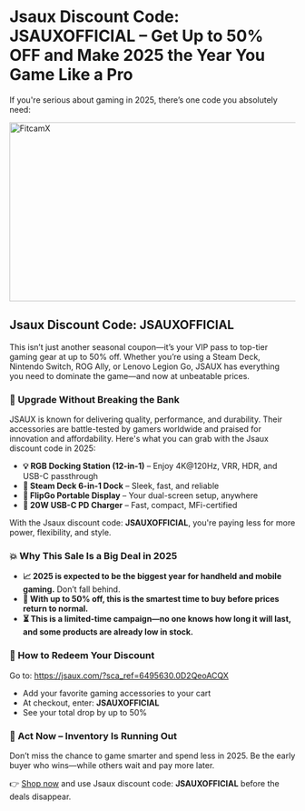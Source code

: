 <h1>Jsaux Discount Code: JSAUXOFFICIAL – Get Up to 50% OFF and Make 2025 the Year You Game Like a Pro</h1>
<p>If you're serious about gaming in 2025, there’s one code you absolutely need:</p>
<a href="https://www.youtube.com/watch?v=Oz8lRdzDOAw" target="_blank">
    <img src="https://img.youtube.com/vi/Oz8lRdzDOAw/maxresdefault.jpg" alt="FitcamX" width="560" height="315">
</a>
<h2>Jsaux Discount Code: <strong>JSAUXOFFICIAL</strong></h2>
<p>This isn’t just another seasonal coupon—it’s your VIP pass to top-tier gaming gear at up to 50% off. Whether you’re using a Steam Deck, Nintendo Switch, ROG Ally, or Lenovo Legion Go, JSAUX has everything you need to dominate the game—and now at unbeatable prices.</p>
<h3>🎯 Upgrade Without Breaking the Bank</h3>
<p>JSAUX is known for delivering quality, performance, and durability. Their accessories are battle-tested by gamers worldwide and praised for innovation and affordability. Here's what you can grab with the Jsaux discount code in 2025:</p>
<ul>
    <li><strong>💡 RGB Docking Station (12-in-1)</strong> – Enjoy 4K@120Hz, VRR, HDR, and USB-C passthrough</li>
    <li><strong>🧲 Steam Deck 6-in-1 Dock</strong> – Sleek, fast, and reliable</li>
    <li><strong>🧳 FlipGo Portable Display</strong> – Your dual-screen setup, anywhere</li>
    <li><strong>🔋 20W USB-C PD Charger</strong> – Fast, compact, MFi-certified</li>
</ul>
<p>With the Jsaux discount code: <strong>JSAUXOFFICIAL</strong>, you're paying less for more power, flexibility, and style.</p>
<h3>💥 Why This Sale Is a Big Deal in 2025</h3>
<ul>
    <li><strong>📈 2025 is expected to be the biggest year for handheld and mobile gaming.</strong> Don’t fall behind.</li>
    <li><strong>💸 With up to 50% off, this is the smartest time to buy before prices return to normal.</strong></li>
    <li><strong>⏳ This is a limited-time campaign—no one knows how long it will last, and some products are already low in stock.</strong></li>
</ul>
<h3>🛒 How to Redeem Your Discount</h3>
<p>Go to: <a href="https://jsaux.com/?sca_ref=6495630.0D2QeoACQX" target="_blank">https://jsaux.com/?sca_ref=6495630.0D2QeoACQX</a></p>
<ul>
    <li>Add your favorite gaming accessories to your cart</li>
    <li>At checkout, enter: <strong>JSAUXOFFICIAL</strong></li>
    <li>See your total drop by up to 50%</li>
</ul>
<h3>🚨 Act Now – Inventory Is Running Out</h3>
<p>Don’t miss the chance to game smarter and spend less in 2025. Be the early buyer who wins—while others wait and pay more later.</p>
<p>👉 <a href="https://jsaux.com/?sca_ref=6495630.0D2QeoACQX" target="_blank">Shop now</a> and use Jsaux discount code: <strong>JSAUXOFFICIAL</strong> before the deals disappear.</p>
</body>
</html>
